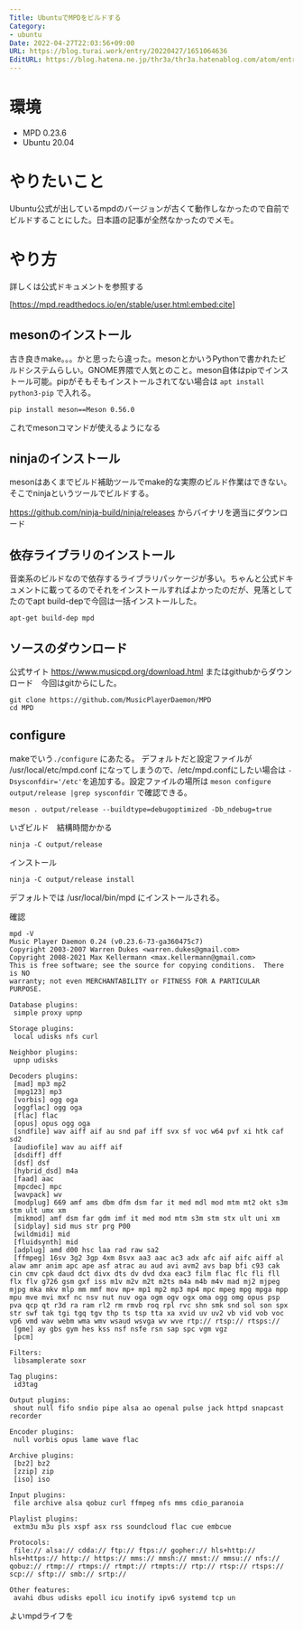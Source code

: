 ```yaml
---
Title: UbuntuでMPDをビルドする
Category:
- ubuntu
Date: 2022-04-27T22:03:56+09:00
URL: https://blog.turai.work/entry/20220427/1651064636
EditURL: https://blog.hatena.ne.jp/thr3a/thr3a.hatenablog.com/atom/entry/13574176438086894033
---
```


# 環境

- MPD 0.23.6
- Ubuntu 20.04

# やりたいこと

Ubuntu公式が出しているmpdのバージョンが古くて動作しなかったので自前でビルドすることにした。日本語の記事が全然なかったのでメモ。

# やり方

詳しくは公式ドキュメントを参照する

[https://mpd.readthedocs.io/en/stable/user.html:embed:cite]

## mesonのインストール

古き良きmake。。。かと思ったら違った。mesonとかいうPythonで書かれたビルドシステムらしい。GNOME界隈で人気とのこと。meson自体はpipでインストール可能。pipがそもそもインストールされてない場合は `apt install python3-pip` で入れる。

```
pip install meson==Meson 0.56.0
```

これでmesonコマンドが使えるようになる

## ninjaのインストール

mesonはあくまでビルド補助ツールでmake的な実際のビルド作業はできない。そこでninjaというツールでビルドする。

https://github.com/ninja-build/ninja/releases からバイナリを適当にダウンロード

## 依存ライブラリのインストール

音楽系のビルドなので依存するライブラリパッケージが多い。ちゃんと公式ドキュメントに載ってるのでそれをインストールすればよかったのだが、見落としてたのでapt build-depで今回は一括インストールした。

```
apt-get build-dep mpd
```

## ソースのダウンロード

公式サイト https://www.musicpd.org/download.html またはgithubからダウンロード　今回はgitからにした。

```
git clone https://github.com/MusicPlayerDaemon/MPD
cd MPD
```

## configure

makeでいう`./configure` にあたる。 デフォルトだと設定ファイルが /usr/local/etc/mpd.conf になってしまうので、/etc/mpd.confにしたい場合は `-Dsysconfdir='/etc'`を追加する。設定ファイルの場所は `meson configure output/release |grep sysconfdir` で確認できる。

```
meson . output/release --buildtype=debugoptimized -Db_ndebug=true
```

いざビルド　結構時間かかる

```
ninja -C output/release
```

インストール

```
ninja -C output/release install
```

デフォルトでは /usr/local/bin/mpd にインストールされる。

確認

```
mpd -V
Music Player Daemon 0.24 (v0.23.6-73-ga360475c7)
Copyright 2003-2007 Warren Dukes <warren.dukes@gmail.com>
Copyright 2008-2021 Max Kellermann <max.kellermann@gmail.com>
This is free software; see the source for copying conditions.  There is NO
warranty; not even MERCHANTABILITY or FITNESS FOR A PARTICULAR PURPOSE.

Database plugins:
 simple proxy upnp

Storage plugins:
 local udisks nfs curl

Neighbor plugins:
 upnp udisks

Decoders plugins:
 [mad] mp3 mp2
 [mpg123] mp3
 [vorbis] ogg oga
 [oggflac] ogg oga
 [flac] flac
 [opus] opus ogg oga
 [sndfile] wav aiff aif au snd paf iff svx sf voc w64 pvf xi htk caf sd2
 [audiofile] wav au aiff aif
 [dsdiff] dff
 [dsf] dsf
 [hybrid_dsd] m4a
 [faad] aac
 [mpcdec] mpc
 [wavpack] wv
 [modplug] 669 amf ams dbm dfm dsm far it med mdl mod mtm mt2 okt s3m stm ult umx xm
 [mikmod] amf dsm far gdm imf it med mod mtm s3m stm stx ult uni xm
 [sidplay] sid mus str prg P00
 [wildmidi] mid
 [fluidsynth] mid
 [adplug] amd d00 hsc laa rad raw sa2
 [ffmpeg] 16sv 3g2 3gp 4xm 8svx aa3 aac ac3 adx afc aif aifc aiff al alaw amr anim apc ape asf atrac au aud avi avm2 avs bap bfi c93 cak cin cmv cpk daud dct divx dts dv dvd dxa eac3 film flac flc fli fll flx flv g726 gsm gxf iss m1v m2v m2t m2ts m4a m4b m4v mad mj2 mjpeg mjpg mka mkv mlp mm mmf mov mp+ mp1 mp2 mp3 mp4 mpc mpeg mpg mpga mpp mpu mve mvi mxf nc nsv nut nuv oga ogm ogv ogx oma ogg omg opus psp pva qcp qt r3d ra ram rl2 rm rmvb roq rpl rvc shn smk snd sol son spx str swf tak tgi tgq tgv thp ts tsp tta xa xvid uv uv2 vb vid vob voc vp6 vmd wav webm wma wmv wsaud wsvga wv wve rtp:// rtsp:// rtsps://
 [gme] ay gbs gym hes kss nsf nsfe rsn sap spc vgm vgz
 [pcm]

Filters:
 libsamplerate soxr

Tag plugins:
 id3tag

Output plugins:
 shout null fifo sndio pipe alsa ao openal pulse jack httpd snapcast recorder

Encoder plugins:
 null vorbis opus lame wave flac

Archive plugins:
 [bz2] bz2
 [zzip] zip
 [iso] iso

Input plugins:
 file archive alsa qobuz curl ffmpeg nfs mms cdio_paranoia

Playlist plugins:
 extm3u m3u pls xspf asx rss soundcloud flac cue embcue

Protocols:
 file:// alsa:// cdda:// ftp:// ftps:// gopher:// hls+http:// hls+https:// http:// https:// mms:// mmsh:// mmst:// mmsu:// nfs:// qobuz:// rtmp:// rtmps:// rtmpt:// rtmpts:// rtp:// rtsp:// rtsps:// scp:// sftp:// smb:// srtp://

Other features:
 avahi dbus udisks epoll icu inotify ipv6 systemd tcp un
```

よいmpdライフを
